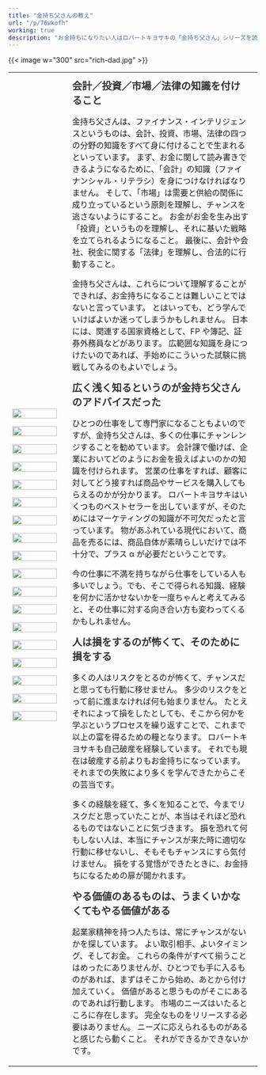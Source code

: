 ```yaml
---
title: "金持ち父さんの教え"
url: "/p/76wkofh"
working: true
description: "お金持ちになりたい人はロバートキヨサキの「金持ち父さん」シリーズを読んでみると色々発見があると思います。世の中の金持ちと、ほかの大多数の人との違いは何なのか？お金持ちになるためのファーストステップとして、まずはその違いを知らなければいけません。ここではロバートキヨサキの書籍と、ためになる教えをいくつか紹介します。"
---
```


<style>
.kanemochi {
  width: 100%;
}
.kanemochi_note {
  vertical-align: top;
}
.kanemochi_books {
  width: 90px;
}
.kanemochi_books img {
  width: 100%;
}

.oshie {
  margin: 10px;
  padding-left: 5px;
}
.oshie_quote {
  font-size: 20px;
  font-weight: bolder;
  color: #333;
}
</style>

{{< image w="300" src="rich-dad.jpg" >}}

<div class="kanemochi">
<table>
<tr><td class="kanemochi_books">
<!-- 金持ち父さん貧乏父さん (2013-11) -->
<a href="https://www.amazon.co.jp/dp/4480864245?tag=maku04-22" target="_blank"><img src="http://ecx.images-amazon.com/images/I/51Sk4LasCdL._SL160_.jpg" style="border: medium none;" alt="" /></a>

<!-- キャッシュフロー・クワドラント (2013-11) -->
<a href="https://www.amazon.co.jp/dp/4480864253?tag=maku04-22" target="_blank"><img src="http://ecx.images-amazon.com/images/I/51EfLrdvMkL._SL160_.jpg" style="border: medium none;" alt="" /></a>

<!-- 投資ガイド（入門編）(2014-03) -->
<a href="https://www.amazon.co.jp/dp/4480864296?tag=maku04-22" target="_blank"><img src="http://ecx.images-amazon.com/images/I/51gHUWjbWfL._SL160_.jpg" style="border: medium none;" alt="" /></a>

<!-- 投資ガイド（上級編）(2014-03) -->
<a href="https://www.amazon.co.jp/dp/448086430X?tag=maku04-22" target="_blank"><img src="http://ecx.images-amazon.com/images/I/51LniNyAwXL._SL160_.jpg" style="border: medium none;" alt="" /></a>

<!-- 起業する前に読む本 (2015-08) -->
<a href="https://www.amazon.co.jp/dp/4480864385?tag=maku04-22" target="_blank"><img src="http://ecx.images-amazon.com/images/I/51LQhqGjBKL._SL160_.jpg" style="border: medium none;" alt="" /></a>

<!-- アンフェア・アドバンテージ (2015-03) -->
<a href="https://www.amazon.co.jp/dp/4480864377?tag=maku04-22" target="_blank"><img src="http://ecx.images-amazon.com/images/I/51YstMkx6ML._SL160_.jpg" style="border: medium none;" alt="" /></a>

<!-- 子供はみな天才 (2014-09) -->
<a href="https://www.amazon.co.jp/dp/4480864326?tag=maku04-22" target="_blank"><img src="http://ecx.images-amazon.com/images/I/51yjq8Xu0mL._SL160_.jpg" style="border: medium none;" alt="" /></a>

<!-- 21 世紀のビジネス (2011-07) -->
<a href="https://www.amazon.co.jp/dp/448086413X?tag=maku04-22" target="_blank"><img src="http://ecx.images-amazon.com/images/I/41BAbaM47bL._SL160_.jpg" style="border: medium none;" alt="" /></a>

<!-- ファイナンシャル IQ (2008-11) -->
<a href="https://www.amazon.co.jp/dp/4480863877?tag=maku04-22" target="_blank"><img src="http://ecx.images-amazon.com/images/I/5100bbQn1TL._SL160_.jpg" style="border: medium none;" alt="" /></a>

<!-- 金持ちがますます金持ちになる理由 (2008-07) -->
<a href="https://www.amazon.co.jp/dp/4480863842?tag=maku04-22" target="_blank"><img src="http://ecx.images-amazon.com/images/I/41CoXPUGXCL._SL160_.jpg" style="border: medium none;" alt="" /></a>

<!-- お金の秘密 (2006-03) -->
<a href="https://www.amazon.co.jp/dp/4480863699?tag=maku04-22" target="_blank"><img src="http://ecx.images-amazon.com/images/I/41ESM8PX73L._SL160_.jpg" style="border: medium none;" alt="" /></a>

<!-- ビジネススクール (2005-08) -->
<a href="https://www.amazon.co.jp/dp/4896372131?tag=maku04-22" target="_blank"><img src="http://ecx.images-amazon.com/images/I/61SFZCHRNXL._SL160_.jpg" style="border: medium none;" alt="" /></a>

<!-- パワー投資術 (2005-07) -->
<a href="https://www.amazon.co.jp/dp/4480863672?tag=maku04-22" target="_blank"><img src="http://ecx.images-amazon.com/images/I/514GW20VX2L._SL160_.jpg" style="border: medium none;" alt="" /></a>

<!-- 金持ちになるガイドブック (2004-11) -->
<a href="https://www.amazon.co.jp/dp/4480863591?tag=maku04-22" target="_blank"><img src="http://ecx.images-amazon.com/images/I/41GBFWXH9HL._SL160_.jpg" style="border: medium none;" alt="" /></a>

<!-- サクセスストーリーズ (2004-11) -->
<a href="https://www.amazon.co.jp/dp/4480863613?tag=maku04-22" target="_blank"><img src="http://ecx.images-amazon.com/images/I/41XF652JF4L._SL160_.jpg" style="border: medium none;" alt="" /></a>

<!-- セールスドッグ (2004-03) -->
<a href="https://www.amazon.co.jp/dp/4480863524?tag=maku04-22" target="_blank"><img src="http://ecx.images-amazon.com/images/I/5175DBYNSBL._SL160_.jpg" style="border: medium none;" alt="" /></a>

<!-- 予言 (2004-03) -->
<a href="https://www.amazon.co.jp/dp/4480863532?tag=maku04-22" target="_blank"><img src="http://ecx.images-amazon.com/images/I/51VYQJ5AGHL._SL160_.jpg" style="border: medium none;" alt="" /></a>

<!-- 若くして豊かに引退する方法 (2003-07) -->
<a href="https://www.amazon.co.jp/dp/4480863478?tag=maku04-22" target="_blank"><img src="http://ecx.images-amazon.com/images/I/51AYFMQC81L._SL160_.jpg" style="border: medium none;" alt="" /></a>


</td><!-- .kanemochi_books -->

<td class="kanemochi_note">
  <!-- 金持ち父さん p.167, p.184 -->
  <section class="oshie">
    <div class="oshie_quote">会計／投資／市場／法律の知識を付けること</div>
    <div class="oshie_note">
      <p>
      金持ち父さんは、ファイナンス・インテリジェンスというものは、会計、投資、市場、法律の四つの分野の知識をすべて身に付けることで生まれるといっています。
      まず、お金に関して読み書きできるようになるために、「会計」の知識（ファイナンシャル・リテラシ）を身につけなければなりません。
      そして、「市場」は需要と供給の関係に成り立っているという原則を理解し、チャンスを逃さないようにすること。
      お金がお金を生み出す「投資」というものを理解し、それに基いた戦略を立てられるようになること。
      最後に、会計や会社、税金に関する「法律」を理解し、合法的に行動すること。
      </p>
      <p>
      金持ち父さんは、これらについて理解することができれば、お金持ちになることは難しいことではないと言っています。
      とはいっても、どう学んでいけばよいか迷ってしまうかもしれません。
      日本には、関連する国家資格として、FP や簿記、証券外務員などがあります。
      広範囲な知識を身につけたいのであれば、手始めにこういった試験に挑戦してみるのもよいでしょう。
      </p>
    </div>
  </section>

  <!-- 金持ち父さん p.186 -->
  <section class="oshie">
    <div class="oshie_quote">広く浅く知るというのが金持ち父さんのアドバイスだった</div>
    <div class="oshie_note">
      <p>
      ひとつの仕事をして専門家になることもよいのですが、金持ち父さんは、多くの仕事にチャンレンジすることを勧めています。
      会計課で働けば、企業においてどのようにお金を扱えばよいのかの知識を付けられます。
      営業の仕事をすれば、顧客に対してどう接すれば商品やサービスを購入してもらえるのかが分かります。
      ロバートキヨサキはいくつものベストセラーを出していますが、そのためにはマーケティングの知識が不可欠だったと言っています。
      物があふれている現代において、商品を売るには、商品自体が素晴らしいだけでは不十分で、プラス α が必要だということです。
      </p>
      <p>
      今の仕事に不満を持ちながら仕事をしている人も多いでしょう。でも、そこで得られる知識、経験を何かに活かせないかを一度ちゃんと考えてみると、その仕事に対する向き合い方も変わってくるかもしれません。
      </p>
    </div>
  </section>

  <!-- 金持ち父さん p.207 -->
  <section class="oshie">
    <div class="oshie_quote">人は損をするのが怖くて、そのために損をする</div>
    <div class="oshie_note">
      <p>
      多くの人はリスクをとるのが怖くて、チャンスだと思っても行動に移せません。
      多少のリスクをとって前に進まなければ何も始まりません。
      たとえそれによって損をしたとしても、そこから何かを学ぶというプロセスを繰り返すことで、これまで以上の富を得るための糧となります。
      ロバートキヨサキも自己破産を経験しています。
      それでも現在は破産する前よりもお金持ちになっています。
      それまでの失敗により多くを学んできたからこその芸当です。
      </p>
      <p>
      多くの経験を経て、多くを知ることで、今までリスクだと思っていたことが、本当はそれほど恐れるものではないことに気づきます。
      損を恐れて何もしない人は、本当にチャンスが来た時に適切な行動に移せないし、そもそもチャンスにすら気付けません。
      損をする覚悟ができたときに、お金持ちになるための扉が開かれます。
      </p>
  </section>

  <!-- 起業する前に読む本 p.22 -->
  <section class="oshie">
    <div class="oshie_quote">やる価値のあるものは、うまくいかなくてもやる価値がある</div>
    <div class="oshie_note">
      <p>
      起業家精神を持つ人たちは、常にチャンスがないかを探しています。
      よい取引相手、よいタイミング、そしてお金。
      これらの条件がすべて揃うことはめったにありませんが、ひとつでも手に入るものがあれば、まずはそこから始め、あとから付け加えていく。
      価値があると思うものがそこにあるのであれば行動します。
      市場のニーズはいたるところに存在します。
      完全なものをリリースする必要はありません。
      ニーズに応えられるものがあると感じたら動くこと。
      それができるかできないかです。
      </p>
    </div>
  </section>

</td><!-- .kanemochi_note -->
</tr>
</table>
</div>

<div style="clear:both"></div>

